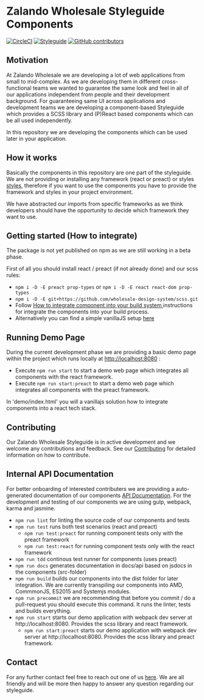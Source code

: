 # Zalando Wholesale Styleguide Components
[![CircleCI](https://circleci.com/gh/wholesale-design-system/components/tree/release.svg?style=svg)](https://circleci.com/gh/wholesale-design-system/components/tree/release)
[![Styleguide](https://img.shields.io/github/issues/wholesale-design-system/components.svg)](https://github.com/wholesale-design-system/components/issues)
[![GitHub contributors](https://img.shields.io/github/contributors/wholesale-design-system/components.svg)]()

## Motivation

At Zalando Wholesale we are developing a lot of web applications from small to mid-complex. As we are developing them in different cross-functional teams we wanted to guarantee the same look and feel in all of our applications independent from people and their development background. For guaranteeing same UI across applications and development teams we are developing a component-based Styleguide which provides a SCSS library and (P)React based components which can be all used independently. 

In this repository we are developing the components which can be used later in your application. 

## How it works

Basically the components in this repository are one part of the styleguide. We are not providing or installing any framework (react or preact) or styles [styles](https://github.com/wholesale-design-system/scss), therefore if you want to use the components you have to provide the framework and styles in your project environment.

We have abstracted our imports from specific frameworks as we think developers should have the opportunity to decide which framework they want to use. 

## Getting started (How to integrate)

The package is not yet published on npm as we are still working in a beta phase. 

First of all you should install react / preact (if not already done) and our scss rules:

- `npm i -D -E preact prop-types` or `npm i -D -E react react-dom prop-types`
- `npm i -D -E git+https://github.com/wholesale-design-system/scss.git`
- Follow [How to integrate component into your build system
](https://github.com/wholesale-design-system/components/wiki/How-to-integrate-component-into-your-build-system) instructions for integrate the components into your build process.
- Alternatively you can find a simple vanillaJS setup [here](/demo/demo_app.js)

## Running Demo Page

During the current development phase we are providing a basic demo page within the project which runs locally at [http://localhost:8080](http://localhost:8080) :

- Execute `npm run start` to start a demo web page  which integrates all components with the react framework.
- Execute `npm run start:preact` to start a demo web page which integrates all components with the preact framework.

In 'demo/index.html' you will a vanillajs solution how to integrate components into a react tech stack.

## Contributing

Our Zalando Wholesale Styleguide is in active development and we welcome any contributions and feedback. See our [Contributing](CONTRIBUTING.MD) for detailed information on how to contribute.

## Internal API Documentation

For better onboarding of interested contributers we are providing a auto-generated documentation of our components [API Documentation](docs/api/index.md). For the development and testing of our components we are using gulp, webpack, karma and jasmine. 

- `npm run lint` for linting the source code of our components and tests
- `npm run test` runs both test scenarios (react and preact)
  - `npm run test:preact` for running component tests only with the preact framework
  - `npm run test:react` for running component tests only with the react framework
- `npm run tdd` continous test runner for components (uses preact)
- `npm run docs` generates documentation in docs/api based on jsdocs in the components (src-folder)
- `npm run build` builds our components into the dist folder for later integration. We are currently transpiling our components into AMD, CommmonJS, ES2015 and Systemjs modules. 
- `npm run precommit` we are recommending that before you commit / do a pull-request you should execute this command. It runs the linter, tests and builds everything.
- `npm run start` starts our demo application with webpack dev server at http://localhost:8080. Provides the scss library and react framework.
  - `npm run start:preact` starts our demo application with webpack dev server at http://localhost:8080. Provides the scss library and preact framework.

## Contact

For any further contact feel free to reach out one of us [here](MAINTAINERS). We are all friendly and will be more then happy to answer any question regarding our styleguide.